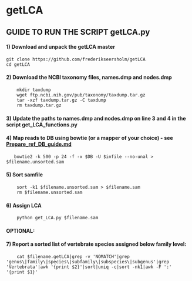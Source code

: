 # getLCA

## GUIDE TO RUN THE SCRIPT getLCA.py

#### 1) Download and unpack the getLCA master
```
git clone https://github.com/frederikseersholm/getLCA
cd getLCA
```
#### 2) Download the NCBI taxonomy files, names.dmp and nodes.dmp
```
    mkdir taxdump
    wget ftp.ncbi.nih.gov/pub/taxonomy/taxdump.tar.gz
    tar -xzf taxdump.tar.gz -C taxdump
    rm taxdump.tar.gz
```
#### 3) Update the paths to names.dmp and nodes.dmp on line 3 and 4 in the script get_LCA_functions.py

#### 4) Map reads to DB using bowtie (or a mapper of your choice) - see [Prepare_ref_DB_guide.md](https://github.com/frederikseersholm/getLCA/blob/master/Prepare_ref_DB_guide.md) 
 ```
    bowtie2 -k 500 -p 24 -f -x $DB -U $infile --no-unal > $filename.unsorted.sam
 ```   
#### 5) Sort samfile
```
    sort -k1 $filename.unsorted.sam > $filename.sam
    rm $filename.unsorted.sam
```
#### 6) Assign LCA
```
    python get_LCA.py $filename.sam
```    
#### OPTIONAL:
#### 7) Report a sorted list of vertebrate species assigned below family level:
```
    cat $filename.getLCA|grep -v 'NOMATCH'|grep 'genus\|family\|species\|subfamily\|subspecies\|subgenus'|grep 'Vertebrata'|awk '{print $2}'|sort|uniq -c|sort -nk1|awk -F ':' '{print $1}'
```
